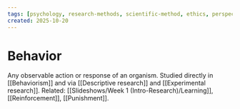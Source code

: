 ```yaml
---
tags: [psychology, research-methods, scientific-method, ethics, perspectives]
created: 2025-10-20
---
```

# Behavior

Any observable action or response of an organism. Studied directly in [[Behaviorism]] and via [[Descriptive research]] and [[Experimental research]]. Related: [[Slideshows/Week 1 (Intro-Research)/Learning]], [[Reinforcement]], [[Punishment]].
